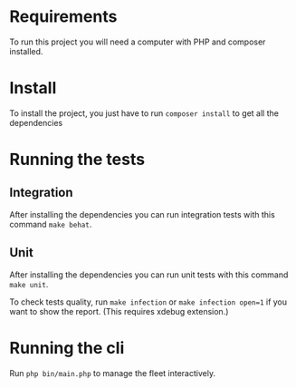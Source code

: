 # Requirements
To run this project you will need a computer with PHP and composer installed.

# Install
To install the project, you just have to run `composer install` to get all the dependencies

# Running the tests
## Integration
After installing the dependencies you can run integration tests with this command `make behat`.

## Unit
After installing the dependencies you can run unit tests with this command `make unit`.

To check tests quality, run `make infection` or `make infection open=1` if you want to show the report.
(This requires xdebug extension.)

# Running the cli
Run `php bin/main.php` to manage the fleet interactively.
